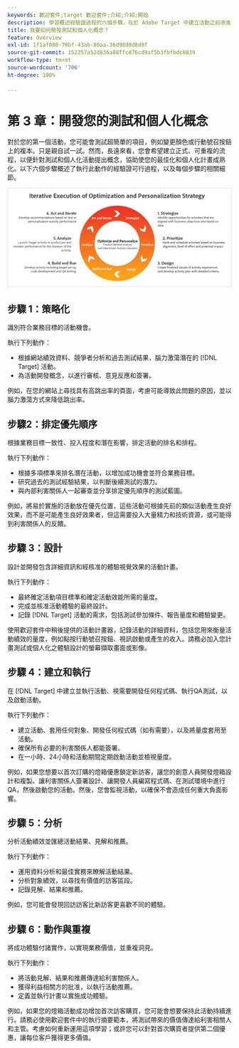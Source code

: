 ```yaml
---
keywords: 歡迎套件;target 歡迎套件;介紹;介紹;開始
description: 學習概述經驗證過程的六個步驟，在於 Adobe Target 中建立活動之前改進測試與個人化構想。
title: 我要如何開發測試和個人化概念？
feature: Overview
exl-id: 1f1af086-70bf-43ab-80aa-36d98d8d8d8f
source-git-commit: 152257a52d836a88ffcd76cd9af5b3fbfbdc0839
workflow-type: tm+mt
source-wordcount: '706'
ht-degree: 100%

---
```


# 第 3 章：開發您的測試和個人化概念

對於您的第一個活動，您可能會測試超簡單的項目，例如變更顏色或行動號召按鈕上的複本。只是親自試一試。然而，長遠來看，您會希望建立正式、可重複的流程，以便針對測試和個人化活動提出概念，協助使您的最佳化和個人化計畫成熟化。以下六個步驟概述了執行此動作的經驗證可行過程，以及每個步驟的相關細節。

![最佳化和個人化策略的互動式執行圖](/help/main/c-intro/assets/six-steps.png)

## 步驟 1：策略化

識別符合業務目標的活動機會。

執行下列動作：

* 根據網站績效資料、競爭者分析和過去測試結果，腦力激蕩潛在的 [!DNL Target] 活動。
* 為活動開發概念，以進行審核、意見反應和簽署。

例如，在您的網站上尋找具有高跳出率的頁面，考慮可能導致此問題的原因，並以腦力激蕩方式來降低跳出率。

## 步驟2：排定優先順序

根據業務目標一致性、投入程度和潛在影響，排定活動的排名和排程。

執行下列動作：

* 根據多項標準來排名潛在活動，以增加成功機會並符合業務目標。
* 研究過去的測試經驗結果，以判斷後續測試的潛力。
* 與內部利害關係人一起審查並分享排定優先順序的測試藍圖。

例如，將易於實施的活動放在優先位置，這些活動可根據先前的類似活動產生良好效果，而不是可能產生良好效果者，但這需要投入大量精力和技術資源，或可能得到利害關係人的反饋。

## 步驟 3：設計

設計並開發包含詳細資訊和經核准的體驗視覺效果的活動計畫。

執行下列動作：

* 最終確定活動項目標準和確定活動效能所需的量度。
* 完成並核准活動體驗的最終設計。
* 記錄 [!DNL Target] 活動的需求，包括測試參加條件、報告量度和體驗變更。

使用歡迎套件中稍後提供的活動計畫器，記錄活動的詳細資料，包括您用來衡量活動績效的量度，例如點按行動號召按鈕、視訊啟動或產生的收入。請務必加入您計畫測試或個人化之體驗設計的螢幕擷取畫面或影像。

## 步驟 4：建立和執行

在 [!DNL Target] 中建立並執行活動、視需要開發任何程式碼、執行QA測試，以及啟動活動。

執行下列動作：

* 建立活動、套用任何對象、開發任何程式碼（如有需要），以及將量度套用至活動。
* 確保所有必要的利害關係人都能簽署。
* 在一小時、24小時和活動期間定期啟動活動並檢視量度。

例如，如果您想要以首次訂購的燈箱優惠鎖定新訪客，讓您的創意人員開發燈箱設計和複製、讓利害關係人簽署設計、讓開發人員編寫程式碼、在測試環境中進行　QA，然後啟動您的活動。然後，您會監視活動，以確保不會造成任何重大負面影響。

## 步驟 5：分析

分析活動績效並匯總活動結果、見解和推薦。

執行下列動作：

* 運用資料分析和最佳實務來瞭解活動結果。
* 分析對象績效，以尋找有價值的訪客區段。
* 記錄見解、結果和推薦。

例如，您可能會發現回訪訪客比新訪客更喜歡不同的體驗。

## 步驟 6：動作與重複

將成功體驗付諸實作，以實現業務價值，並重複洞見。

執行下列動作：

* 將活動見解、結果和推薦傳達給利害關係人。
* 獲得利益相關方的批准，以執行活動推薦。
* 定義並執行計畫以實施成功體驗。

例如，如果您的燈箱活動成功增加首次訪客購買，您可能會想要保持此活動持續進行。請務必使用歡迎套件中的執行摘要範本，將測試帶來的價值傳達給利害相關人和主管。考慮如何重新運用這項學習；或許您可以針對首次購買者提供第二個優惠，讓每位客戶獲得更多價值。
